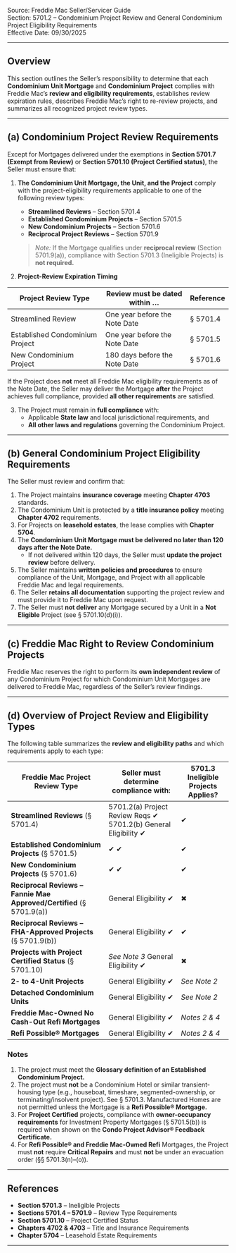 Source: Freddie Mac Seller/Servicer Guide  
Section: 5701.2 – Condominium Project Review and General Condominium Project Eligibility Requirements  
Effective Date: 09/30/2025  

---

## Overview
This section outlines the Seller’s responsibility to determine that each **Condominium Unit Mortgage** and **Condominium Project** complies with Freddie Mac’s **review and eligibility requirements**, establishes review expiration rules, describes Freddie Mac’s right to re-review projects, and summarizes all recognized project review types.

---

## (a) Condominium Project Review Requirements
Except for Mortgages delivered under the exemptions in **Section 5701.7 (Exempt from Review)** or **Section 5701.10 (Project Certified status)**, the Seller must ensure that:

1. **The Condominium Unit Mortgage, the Unit, and the Project** comply with the project-eligibility requirements applicable to one of the following review types:  
   - **Streamlined Reviews** – Section 5701.4  
   - **Established Condominium Projects** – Section 5701.5  
   - **New Condominium Projects** – Section 5701.6  
   - **Reciprocal Project Reviews** – Section 5701.9  

   > *Note:* If the Mortgage qualifies under **reciprocal review** (Section 5701.9(a)), compliance with Section 5701.3 (Ineligible Projects) is **not required.**

2. **Project-Review Expiration Timing**

| Project Review Type | Review must be dated within … | Reference |
|----------------------|-------------------------------|------------|
| Streamlined Review | One year before the Note Date | § 5701.4 |
| Established Condominium Project | One year before the Note Date | § 5701.5 |
| New Condominium Project | 180 days before the Note Date | § 5701.6 |

If the Project does **not** meet all Freddie Mac eligibility requirements as of the Note Date, the Seller may deliver the Mortgage **after** the Project achieves full compliance, provided **all other requirements** are satisfied.

3. The Project must remain in **full compliance** with:  
   - Applicable **State law** and local jurisdictional requirements, and  
   - **All other laws and regulations** governing the Condominium Project.

---

## (b) General Condominium Project Eligibility Requirements
The Seller must review and confirm that:

1. The Project maintains **insurance coverage** meeting **Chapter 4703** standards.  
2. The Condominium Unit is protected by a **title insurance policy** meeting **Chapter 4702** requirements.  
3. For Projects on **leasehold estates**, the lease complies with **Chapter 5704**.  
4. The **Condominium Unit Mortgage must be delivered no later than 120 days after the Note Date.**  
   - If not delivered within 120 days, the Seller must **update the project review** before delivery.  
5. The Seller maintains **written policies and procedures** to ensure compliance of the Unit, Mortgage, and Project with all applicable Freddie Mac and legal requirements.  
6. The Seller **retains all documentation** supporting the project review and must provide it to Freddie Mac upon request.  
7. The Seller must **not deliver** any Mortgage secured by a Unit in a **Not Eligible** Project (see § 5701.10(d)(i)).

---

## (c) Freddie Mac Right to Review Condominium Projects
Freddie Mac reserves the right to perform its **own independent review** of any Condominium Project for which Condominium Unit Mortgages are delivered to Freddie Mac, regardless of the Seller’s review findings.

---

## (d) Overview of Project Review and Eligibility Types
The following table summarizes the **review and eligibility paths** and which requirements apply to each type:

| Freddie Mac Project Review Type | Seller must determine compliance with: | 5701.3 Ineligible Projects Applies? |
|---------------------------------|---------------------------------------|------------------------------------|
| **Streamlined Reviews** (§ 5701.4) | 5701.2(a) Project Review Reqs ✔    5701.2(b) General Eligibility ✔ | ✔ |
| **Established Condominium Projects** (§ 5701.5) | ✔  ✔ | ✔ |
| **New Condominium Projects** (§ 5701.6) | ✔  ✔ | ✔ |
| **Reciprocal Reviews – Fannie Mae Approved/Certified** (§ 5701.9(a)) | General Eligibility ✔ | ✖ |
| **Reciprocal Reviews – FHA-Approved Projects** (§ 5701.9(b)) | General Eligibility ✔ | ✔ |
| **Projects with Project Certified Status** (§ 5701.10) | *See Note 3*    General Eligibility ✔ | ✖ |
| **2- to 4-Unit Projects** | General Eligibility ✔ | *See Note 2* |
| **Detached Condominium Units** | General Eligibility ✔ | *See Note 2* |
| **Freddie Mac-Owned No Cash-Out Refi Mortgages** | General Eligibility ✔ | *Notes 2 & 4* |
| **Refi Possible® Mortgages** | General Eligibility ✔ | *Notes 2 & 4* |

### Notes
1. The project must meet the **Glossary definition of an Established Condominium Project.**  
2. The project must **not** be a Condominium Hotel or similar transient-housing type (e.g., houseboat, timeshare, segmented-ownership, or terminating/insolvent project). See § 5701.3. Manufactured Homes are not permitted unless the Mortgage is a **Refi Possible® Mortgage.**  
3. For **Project Certified** projects, compliance with **owner-occupancy requirements** for Investment Property Mortgages (§ 5701.5(b)) is required when shown on the **Condo Project Advisor® Feedback Certificate.**  
4. For **Refi Possible® and Freddie Mac-Owned Refi** Mortgages, the Project must **not** require **Critical Repairs** and must **not** be under an evacuation order (§§ 5701.3(n)–(o)).  

---

## References
- **Section 5701.3** – Ineligible Projects  
- **Sections 5701.4 – 5701.9** – Review Type Requirements  
- **Section 5701.10** – Project Certified Status  
- **Chapters 4702 & 4703** – Title and Insurance Requirements  
- **Chapter 5704** – Leasehold Estate Requirements  

---
